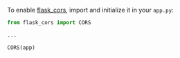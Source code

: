 To enable [flask_cors](https://flask-cors.readthedocs.io/en/latest/), import and initialize it in your `app.py`: 

```python
from flask_cors import CORS

...

CORS(app)
```